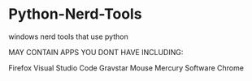 # Python-Nerd-Tools
windows nerd tools that use python 

MAY CONTAIN APPS YOU DONT HAVE INCLUDING:

Firefox
Visual Studio Code
Gravstar Mouse Mercury Software
Chrome
